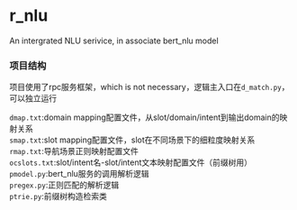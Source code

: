 # r_nlu
An intergrated NLU serivice, in associate bert_nlu model

### 项目结构
项目使用了rpc服务框架，which is not necessary，逻辑主入口在`d_match.py`，可以独立运行

`dmap.txt`:domain mapping配置文件，从slot/domain/intent到输出domain的映射关系  
`smap.txt`:slot mapping配置文件，slot在不同场景下的细粒度映射关系  
`rmap.txt`:导航场景正则映射配置文件  
`ocslots.txt`:slot/intent名-slot/intent文本映射配置文件（前缀树用）  
`pmodel.py`:bert_nlu服务的调用解析逻辑  
`pregex.py`:正则匹配的解析逻辑  
`ptrie.py`:前缀树构造检索类  

